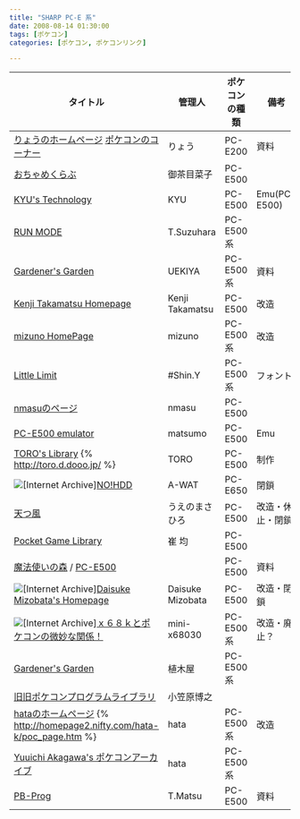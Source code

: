 ```yaml
---
title: "SHARP PC-E 系"
date: 2008-08-14 01:30:00
tags: [ポケコン]
categories: [ポケコン, ポケコンリンク]

---
```


|タイトル|管理人|ポケコンの種類|備考|
|-|-|-|-|
| [りょうのホームページ][1] [ポケコンのコーナー][2] | りょう | PC-E200 | 資料 |
| [おちゃめくらぶ][3] | 御茶目菜子 | PC-E500 | |
| [KYU's Technology][4] | KYU | PC-E500 | Emu(PC-E500) |
| [RUN MODE][5] | T.Suzuhara | PC-E500系 | |
| [Gardener's Garden][6] | UEKIYA | PC-E500系 | 資料 |
| [Kenji Takamatsu Homepage][7] | Kenji Takamatsu | PC-E500 | 改造 |
| [mizuno HomePage][8] | mizuno | PC-E500系 | 改造 |
| [Little Limit][9] | #Shin.Y | PC-E500系 | フォント |
| [nmasuのページ][10] | nmasu | PC-E500 | |
| [PC-E500 emulator][11]<!-- http://members.tripod.com/~matsumo/e500j/ --> | matsumo | PC-E500 | Emu |
| [TORO's Library][12] {% http://toro.d.dooo.jp/ %} | TORO | PC-E500 | 制作 |
| ![[Internet Archive]][13][NO!HDD][14] | A-WAT | PC-E650 | 閉鎖 |
| [天つ風][15] | うえのまさひろ | PC-E500 | 改造・休止・閉鎖 |
| [Pocket Game Library][16]<!-- <img src="/images/arc.gif" alt="[Internet Archive]" /> <a href="http://web.archive.org/web/*/www.ii-park.net/~choikyun/">ポケコンライブラリ</a> --> | 崔 均 | PC-E500 | |
| [魔法使いの森][17] / [PC-E500][18] | | PC-E500 | 資料 |
| ![[Internet Archive]][13][Daisuke Mizobata's Homepage][19] | Daisuke Mizobata | PC-E500 | 改造・閉鎖 |
| ![[Internet Archive]][13][ｘ６８ｋとポケコンの微妙な関係！][20] | mini-x68030 | PC-E500系 | 改造・廃止？ |
| [Gardener's Garden][6] | 植木屋 | PC-E500系 | |
| [旧旧ポケコンプログラムライブラリ][21] | 小笠原博之 | | |
| [hataのホームページ][22] {% http://homepage2.nifty.com/hata-k/poc_page.htm %} | hata | PC-E500系 | 改造 |
| [Yuuichi Akagawa's ポケコンアーカイブ][23] | hata | PC-E500系 | |
| [PB-Prog][24] | T.Matsu | PC-E500 | 資料 |

 [1]: http://www.d8.dion.ne.jp/~ryo_k/
 [2]: http://www.d8.dion.ne.jp/~ryo_k/pc98/pokecom/pokecom.htm
 [3]: http://ww5.tiki.ne.jp/~ochame/
 [4]: http://www.platz.or.jp/~kyu/
 [5]: http://hp.vector.co.jp/authors/VA020909/
 [6]: http://www6.plala.or.jp/uekiya/
 [7]: http://kenji.ram.ne.jp/
 [8]: http://www.kt.rim.or.jp/~tmizuno/index-j.html
 [9]: http://www.geocities.co.jp/SiliconValley-Oakland/7410/
 [10]: http://www005.upp.so-net.ne.jp/nmasu/
 [11]: http://matsumo.tripod.com/e500j/
 [12]: http://toro.d.dooo.jp/
 [13]: /images/arc.gif
 [14]: http://web.archive.org/web/*/www.interq.or.jp/red/wat/
 [15]: http://earthgale.ram.ne.jp/
 [16]: http://pocketgame.web.fc2.com/
 [17]: http://www.wizforest.com/
 [18]: http://www.wizforest.com/OldGood/PC-E500/
 [19]: http://web.archive.org/web/*/homepage1.nifty.com/mizobata/
 [20]: http://web.archive.org/web/*/retropc.net/tamotsu/
 [21]: http://hp.vector.co.jp/authors/VA004474/zaurus/pocklib.html
 [22]: http://hata-k.o.oo7.jp/poc_page.htm
 [23]: http://www.st.rim.or.jp/~yakagawa/
 [24]: http://pb-prog.sakura.ne.jp/
